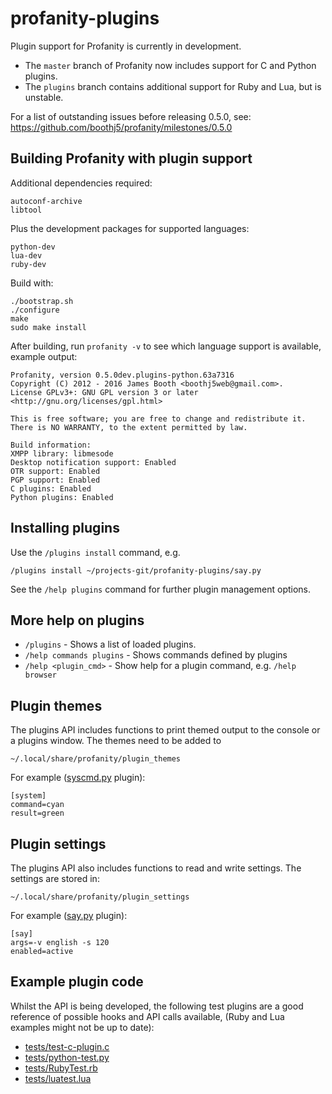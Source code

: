 profanity-plugins
=================

Plugin support for Profanity is currently in development.

* The `master` branch of Profanity now includes support for C and Python plugins.
* The `plugins` branch contains additional support for Ruby and Lua, but is unstable.

For a list of outstanding issues before releasing 0.5.0, see: https://github.com/boothj5/profanity/milestones/0.5.0

Building Profanity with plugin support
--------------------------------------

Additional dependencies required:

```
autoconf-archive
libtool
```

Plus the development packages for supported languages:

```
python-dev
lua-dev
ruby-dev
```

Build with:

```
./bootstrap.sh
./configure
make
sudo make install
```

After building, run `profanity -v` to see which language support is available, example output:

```
Profanity, version 0.5.0dev.plugins-python.63a7316
Copyright (C) 2012 - 2016 James Booth <boothj5web@gmail.com>.
License GPLv3+: GNU GPL version 3 or later <http://gnu.org/licenses/gpl.html>

This is free software; you are free to change and redistribute it.
There is NO WARRANTY, to the extent permitted by law.

Build information:
XMPP library: libmesode
Desktop notification support: Enabled
OTR support: Enabled
PGP support: Enabled
C plugins: Enabled
Python plugins: Enabled
```

Installing plugins
------------------

Use the `/plugins install` command, e.g.

```
/plugins install ~/projects-git/profanity-plugins/say.py
```

See the `/help plugins` command for further plugin management options.

More help on plugins
--------------------

* `/plugins` - Shows a list of loaded plugins.
* `/help commands plugins` - Shows commands defined by plugins
* `/help <plugin_cmd>` - Show help for a plugin command, e.g. `/help browser`

Plugin themes
-------------

The plugins API includes functions to print themed output to the console or a plugins window.  The themes need to be added to 

```
~/.local/share/profanity/plugin_themes
```

For example ([syscmd.py](https://github.com/boothj5/profanity-plugins/blob/master/syscmd.py) plugin):

```
[system]
command=cyan
result=green
```

Plugin settings
---------------

The plugins API also includes functions to read and write settings.  The settings are stored in: 

```
~/.local/share/profanity/plugin_settings
```

For example ([say.py](https://github.com/boothj5/profanity-plugins/blob/master/say.py) plugin):

```
[say]
args=-v english -s 120
enabled=active
```

Example plugin code
-------------------

Whilst the API is being developed, the following test plugins are a good reference of possible hooks and API calls available, (Ruby and Lua examples might not be up to date):

* [tests/test-c-plugin.c](https://github.com/boothj5/profanity-plugins/blob/master/tests/test-c-plugin/test-c-plugin.c)
* [tests/python-test.py](https://github.com/boothj5/profanity-plugins/blob/master/tests/python-test.py)
* [tests/RubyTest.rb](https://github.com/boothj5/profanity-plugins/blob/master/tests/RubyTest.rb)
* [tests/luatest.lua](https://github.com/boothj5/profanity-plugins/blob/master/tests/luatest.lua)


